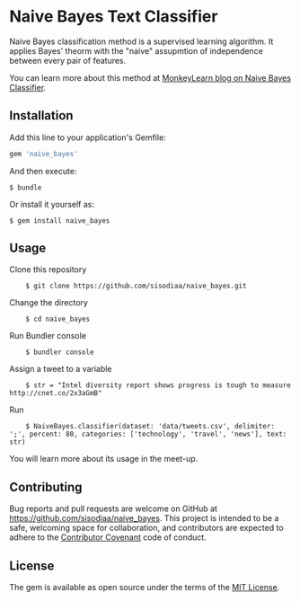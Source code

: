 # Naive Bayes Text Classifier

Naive Bayes classification method is a supervised learning algorithm. It applies Bayes' theorm with the "naive" assupmtion of independence between every pair of features.

You can learn more about this method at [MonkeyLearn blog on Naive Bayes Classifier](https://monkeylearn.com/blog/practical-explanation-naive-bayes-classifier).

## Installation

Add this line to your application's Gemfile:

```ruby
gem 'naive_bayes'
```

And then execute:

    $ bundle

Or install it yourself as:

    $ gem install naive_bayes

## Usage

Clone this repository 

		$ git clone https://github.com/sisodiaa/naive_bayes.git

Change the directory

		$ cd naive_bayes

Run Bundler console

		$ bundler console

Assign a tweet to a variable

		$ str = "Intel diversity report shows progress is tough to measure http://cnet.co/2x3aGmB"

Run

		$ NaiveBayes.classifier(dataset: 'data/tweets.csv', delimiter: ';', percent: 80, categories: ['technology', 'travel', 'news'], text: str)

You will learn more about its usage in the meet-up.

## Contributing

Bug reports and pull requests are welcome on GitHub at https://github.com/sisodiaa/naive_bayes. This project is intended to be a safe, welcoming space for collaboration, and contributors are expected to adhere to the [Contributor Covenant](http://contributor-covenant.org) code of conduct.


## License

The gem is available as open source under the terms of the [MIT License](http://opensource.org/licenses/MIT).

